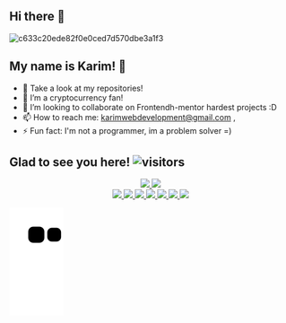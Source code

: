 ## Hi there 👾

![c633c20ede82f0e0ced7d570dbe3a1f3](https://user-images.githubusercontent.com/70382532/138322189-2db8df52-9dcb-40a0-88a8-c365466bd33d.gif)


## My name is Karim! 👾

- 🔭 Take a look at my repositories!
- 🌱 I’m a cryptocurrency fan!
- 👯 I’m looking to collaborate on Frontendh-mentor hardest projects :D
- 📫 How to reach me: karimwebdevelopment@gmail.com ,
- ⚡ Fun fact: I'm not a programmer, im a problem solver =)


## Glad to see you here! ![visitors](https://visitor-badge.glitch.me/badge?page_id=Galielo-App.todo-app)

<div align="center">
  <a href="https://github.com/Galielo-App">
  <img height="180em" src="https://github-readme-stats.vercel.app/api?username=Galielo-App&show_icons=true&theme=dracula&include_all_commits=true&count_private=true"/>
  <img height="180em" src="https://github-readme-stats.vercel.app/api/top-langs/?username=Galielo-App&layout=compact&langs_count=7&theme=dracula"/>
</div>
  
 <div align="center">
   <img src="https://cdn.jsdelivr.net/gh/devicons/devicon/icons/html5/html5-original.svg" />
   <img src="https://cdn.jsdelivr.net/gh/devicons/devicon/icons/css3/css3-original.svg" />
   <img src="https://cdn.jsdelivr.net/gh/devicons/devicon/icons/sass/sass-original.svg" />
   <img src="https://cdn.jsdelivr.net/gh/devicons/devicon/icons/javascript/javascript-original.svg" />
   <img src="https://cdn.jsdelivr.net/gh/devicons/devicon/icons/typescript/typescript-original.svg" />
   <img src="https://cdn.jsdelivr.net/gh/devicons/devicon/icons/react/react-original.svg" />
   <img src="https://cdn.jsdelivr.net/gh/devicons/devicon/icons/nextjs/nextjs-original-wordmark.svg" />
 </div>

![Snake animation](https://github.com/Galielo-App/Galielo-App/blob/output/github-contribution-grid-snake.svg)

